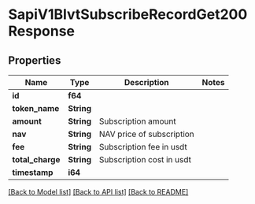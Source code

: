 # SapiV1BlvtSubscribeRecordGet200Response

## Properties

Name | Type | Description | Notes
------------ | ------------- | ------------- | -------------
**id** | **f64** |  | 
**token_name** | **String** |  | 
**amount** | **String** | Subscription amount | 
**nav** | **String** | NAV price of subscription | 
**fee** | **String** | Subscription fee in usdt | 
**total_charge** | **String** | Subscription cost in usdt | 
**timestamp** | **i64** |  | 

[[Back to Model list]](../README.md#documentation-for-models) [[Back to API list]](../README.md#documentation-for-api-endpoints) [[Back to README]](../README.md)


